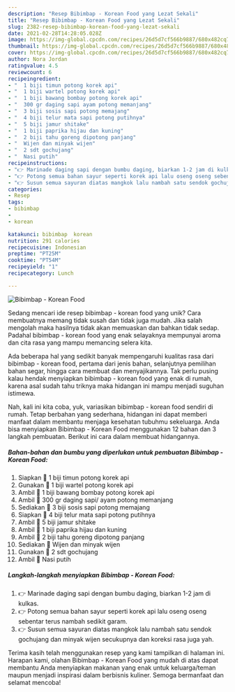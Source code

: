 ```yaml
---
description: "Resep Bibimbap - Korean Food yang Lezat Sekali"
title: "Resep Bibimbap - Korean Food yang Lezat Sekali"
slug: 2382-resep-bibimbap-korean-food-yang-lezat-sekali
date: 2021-02-28T14:28:05.028Z
image: https://img-global.cpcdn.com/recipes/26d5d7cf566b9887/680x482cq70/bibimbap-korean-food-foto-resep-utama.jpg
thumbnail: https://img-global.cpcdn.com/recipes/26d5d7cf566b9887/680x482cq70/bibimbap-korean-food-foto-resep-utama.jpg
cover: https://img-global.cpcdn.com/recipes/26d5d7cf566b9887/680x482cq70/bibimbap-korean-food-foto-resep-utama.jpg
author: Nora Jordan
ratingvalue: 4.5
reviewcount: 6
recipeingredient:
- "  1 biji timun potong korek api"
- "  1 biji wartel potong korek api"
- "  1 biji bawang bombay potong korek api"
- "  300 gr daging sapi ayam potong memanjang"
- "  3 biji sosis sapi potong memajang"
- "  4 biji telur mata sapi potong putihnya"
- "  5 biji jamur shitake"
- "  1 biji paprika hijau dan kuning"
- "  2 biji tahu goreng dipotong panjang"
- "  Wijen dan minyak wijen"
- "  2 sdt gochujang"
- "  Nasi putih"
recipeinstructions:
- "👉 Marinade daging sapi dengan bumbu daging, biarkan 1-2 jam di kulkas."
- "👉 Potong semua bahan sayur seperti korek api lalu oseng oseng sebentar terus nambah sedikit garam."
- "👉 Susun semua sayuran diatas mangkok lalu nambah satu sendok gochujang dan minyak wijen secukupnya dan koreksi rasa juga yah."
categories:
- Resep
tags:
- bibimbap
- 
- korean

katakunci: bibimbap  korean 
nutrition: 291 calories
recipecuisine: Indonesian
preptime: "PT25M"
cooktime: "PT54M"
recipeyield: "1"
recipecategory: Lunch

---
```



![Bibimbap - Korean Food](https://img-global.cpcdn.com/recipes/26d5d7cf566b9887/680x482cq70/bibimbap-korean-food-foto-resep-utama.jpg)

Sedang mencari ide resep bibimbap - korean food yang unik? Cara membuatnya memang tidak susah dan tidak juga mudah. Jika salah mengolah maka hasilnya tidak akan memuaskan dan bahkan tidak sedap. Padahal bibimbap - korean food yang enak selayaknya mempunyai aroma dan cita rasa yang mampu memancing selera kita.

Ada beberapa hal yang sedikit banyak mempengaruhi kualitas rasa dari bibimbap - korean food, pertama dari jenis bahan, selanjutnya pemilihan bahan segar, hingga cara membuat dan menyajikannya. Tak perlu pusing kalau hendak menyiapkan bibimbap - korean food yang enak di rumah, karena asal sudah tahu triknya maka hidangan ini mampu menjadi suguhan istimewa.




Nah, kali ini kita coba, yuk, variasikan bibimbap - korean food sendiri di rumah. Tetap berbahan yang sederhana, hidangan ini dapat memberi manfaat dalam membantu menjaga kesehatan tubuhmu sekeluarga. Anda bisa menyiapkan Bibimbap - Korean Food menggunakan 12 bahan dan 3 langkah pembuatan. Berikut ini cara dalam membuat hidangannya.

<!--inarticleads1-->

##### Bahan-bahan dan bumbu yang diperlukan untuk pembuatan Bibimbap - Korean Food:

1. Siapkan  🥒 1 biji timun potong korek api
1. Gunakan  🥕 1 biji wartel potong korek api
1. Ambil  🌰 1 biji bawang bombay potong korek api
1. Ambil  🍗 300 gr daging sapi/ ayam potong memanjang
1. Sediakan  🌭 3 biji sosis sapi potong memajang
1. Siapkan  🥚 4 biji telur mata sapi potong putihnya
1. Ambil  🍄 5 biji jamur shitake
1. Ambil  🍅 1 biji paprika hijau dan kuning
1. Ambil  🌾 2 biji tahu goreng dipotong panjang
1. Sediakan  🥦 Wijen dan minyak wijen
1. Gunakan  🏺 2 sdt gochujang
1. Ambil  🍚 Nasi putih




<!--inarticleads2-->

##### Langkah-langkah menyiapkan Bibimbap - Korean Food:

1. 👉 Marinade daging sapi dengan bumbu daging, biarkan 1-2 jam di kulkas.
1. 👉 Potong semua bahan sayur seperti korek api lalu oseng oseng sebentar terus nambah sedikit garam.
1. 👉 Susun semua sayuran diatas mangkok lalu nambah satu sendok gochujang dan minyak wijen secukupnya dan koreksi rasa juga yah.




Terima kasih telah menggunakan resep yang kami tampilkan di halaman ini. Harapan kami, olahan Bibimbap - Korean Food yang mudah di atas dapat membantu Anda menyiapkan makanan yang enak untuk keluarga/teman maupun menjadi inspirasi dalam berbisnis kuliner. Semoga bermanfaat dan selamat mencoba!
